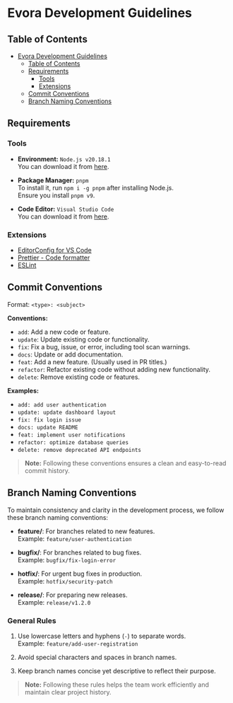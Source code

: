 # Evora Development Guidelines

## Table of Contents

- [Evora Development Guidelines](#evora-development-guidelines)
  - [Table of Contents](#table-of-contents)
  - [Requirements](#requirements)
    - [Tools](#tools)
    - [Extensions](#extensions)
  - [Commit Conventions](#commit-conventions)
  - [Branch Naming Conventions](#branch-naming-conventions)

## Requirements

### Tools

- **Environment:** `Node.js v20.18.1`  
  You can download it from [here](https://nodejs.org/en/download/).

- **Package Manager:** `pnpm`  
  To install it, run `npm i -g pnpm` after installing Node.js.  
  Ensure you install `pnpm v9`.

- **Code Editor:** `Visual Studio Code`  
  You can download it from [here](https://code.visualstudio.com/).

### Extensions

- [EditorConfig for VS Code](https://marketplace.visualstudio.com/items?itemName=EditorConfig.EditorConfig)
- [Prettier - Code formatter](https://marketplace.visualstudio.com/items?itemName=esbenp.prettier-vscode)
- [ESLint](https://marketplace.visualstudio.com/items?itemName=dbaeumer.vscode-eslint)

## Commit Conventions

Format: `<type>: <subject>`

**Conventions:**

- `add`: Add a new code or feature.
- `update`: Update existing code or functionality.
- `fix`: Fix a bug, issue, or error, including tool scan warnings.
- `docs`: Update or add documentation.
- `feat`: Add a new feature. (Usually used in PR titles.)
- `refactor`: Refactor existing code without adding new functionality.
- `delete`: Remove existing code or features.

**Examples:**

- `add: add user authentication`
- `update: update dashboard layout`
- `fix: fix login issue`
- `docs: update README`
- `feat: implement user notifications`
- `refactor: optimize database queries`
- `delete: remove deprecated API endpoints`

> **Note:** Following these conventions ensures a clean and easy-to-read commit history.

## Branch Naming Conventions

To maintain consistency and clarity in the development process, we follow these branch naming conventions:

- **feature/**: For branches related to new features.  
  Example: `feature/user-authentication`

- **bugfix/**: For branches related to bug fixes.  
  Example: `bugfix/fix-login-error`

- **hotfix/**: For urgent bug fixes in production.  
  Example: `hotfix/security-patch`

- **release/**: For preparing new releases.  
  Example: `release/v1.2.0`

### General Rules

1. Use lowercase letters and hyphens (`-`) to separate words.  
   Example: `feature/add-user-registration`

2. Avoid special characters and spaces in branch names.

3. Keep branch names concise yet descriptive to reflect their purpose.

> **Note:** Following these rules helps the team work efficiently and maintain clear project history.
